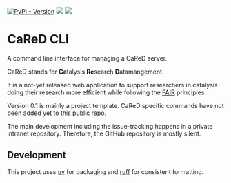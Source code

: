 [![PyPI - Version](https://img.shields.io/pypi/v/cared-cli)](https://pypi.org/project/cared-cli)
[![](https://github.com/LIKAT-Rostock/cared-cli/workflows/Publish/badge.svg)](https://github.com/LIKAT-Rostock/cared-cli/actions)
[![](https://github.com/LIKAT-Rostock/cared-cli/workflows/Build/badge.svg)](https://github.com/LIKAT-Rostock/cared-cli/actions)

# CaReD CLI

A command line interface for managing a CaReD server.

CaReD stands for **Ca**talysis **Re**search **D**atamangement.

It is a not-yet released web application to support researchers in catalysis doing their research more efficient while following the [FAIR](https://doi.org/10.1038/sdata.2016.18) principles.

Version 0.1 is mainly a project template. CaReD specific commands have not been added yet to this public repo.

The main development including the issue-tracking happens in a private intranet repository.
Therefore, the GitHub repository is mostly silent.

## Development

This project uses [uv](https://docs.astral.sh/uv) for packaging and [ruff](https://docs.astral.sh/ruff) for consistent formatting.
